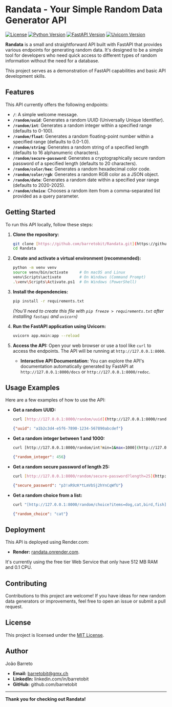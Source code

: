# Randata - Your Simple Random Data Generator API

[![License](https://img.shields.io/badge/License-MIT-yellow.svg)](https://opensource.org/licenses/MIT)
[![Python Version](https://img.shields.io/badge/Python-3.7+-blue.svg)](https://www.python.org/downloads/)
[![FastAPI Version](https://img.shields.io/badge/FastAPI-0.63.0+-blueviolet.svg)](https://fastapi.tiangolo.com/)
[![Uvicorn Version](https://img.shields.io/badge/Uvicorn-0.13.0+-success.svg)](https://www.uvicorn.org/)

**Randata** is a small and straightforward API built with FastAPI that provides various endpoints for generating random data. It's designed to be a simple tool for developers who need quick access to different types of random information without the need for a database.

This project serves as a demonstration of FastAPI capabilities and basic API development skills.

## Features

This API currently offers the following endpoints:

* **`/`**: A simple welcome message.
* **`/random/uuid`**: Generates a random UUID (Universally Unique Identifier).
* **`/random/int`**: Generates a random integer within a specified range (defaults to 0-100).
* **`/random/float`**: Generates a random floating-point number within a specified range (defaults to 0.0-1.0).
* **`/random/string`**: Generates a random string of a specified length (defaults to 16 alphanumeric characters).
* **`/random/secure-password`**: Generates a cryptographically secure random password of a specified length (defaults to 20 characters).
* **`/random/color/hex`**: Generates a random hexadecimal color code.
* **`/random/color/rgb`**: Generates a random RGB color as a JSON object.
* **`/random/date`**: Generates a random date within a specified year range (defaults to 2020-2025).
* **`/random/choice`**: Chooses a random item from a comma-separated list provided as a query parameter.

## Getting Started

To run this API locally, follow these steps:

1.  **Clone the repository:**
    ```bash
    git clone [https://github.com/barretobit/Randata.git](https://github.com/barretobit/Randata.git)
    cd Randata
    ```

2.  **Create and activate a virtual environment (recommended):**
    ```bash
    python -m venv venv
    source venv/bin/activate     # On macOS and Linux
    venv\Scripts\activate        # On Windows (Command Prompt)
    .\venv\Scripts\Activate.ps1  # On Windows (PowerShell)
    ```

3.  **Install the dependencies:**
    ```bash
    pip install -r requirements.txt
    ```
    *(You'll need to create this file with `pip freeze > requirements.txt` after installing `fastapi` and `uvicorn`)*

4.  **Run the FastAPI application using Uvicorn:**
    ```bash
    uvicorn app.main:app --reload
    ```

5.  **Access the API:**
    Open your web browser or use a tool like `curl` to access the endpoints. The API will be running at `http://127.0.0.1:8000`.

    * **Interactive API Documentation:** You can explore the API's documentation automatically generated by FastAPI at `http://127.0.0.1:8000/docs` or `http://127.0.0.1:8000/redoc`.

## Usage Examples

Here are a few examples of how to use the API:

* **Get a random UUID:**
    ```bash
    curl [http://127.0.0.1:8000/random/uuid](http://127.0.0.1:8000/random/uuid)
    ```
    ```json
    {"uuid": "a1b2c3d4-e5f6-7890-1234-567890abcdef"}
    ```

* **Get a random integer between 1 and 1000:**
    ```bash
    curl [http://127.0.0.1:8000/random/int?min=1&max=1000](http://127.0.0.1:8000/random/int?min=1&max=1000)
    ```
    ```json
    {"random_integer": 456}
    ```

* **Get a random secure password of length 25:**
    ```bash
    curl [http://127.0.0.1:8000/random/secure-password?length=25](http://127.0.0.1:8000/random/secure-password?length=25)
    ```
    ```json
    {"secure_password": "p3!xR9zK*tLmVbSj2hYnCqWfU"}
    ```

* **Get a random choice from a list:**
    ```bash
    curl "[http://127.0.0.1:8000/random/choice?items=dog,cat,bird,fish](http://127.0.0.1:8000/random/choice?items=dog,cat,bird,fish)"
    ```
    ```json
    {"random_choice": "cat"}
    ```

## Deployment

This API is deployed using Render.com:

* **Render:** [randata.onrender.com](https://randata.onrender.com/docs).

It's currently using the free tier Web Service that only have 512 MB RAM and 0.1 CPU. 

## Contributing

Contributions to this project are welcome! If you have ideas for new random data generators or improvements, feel free to open an issue or submit a pull request.

## License

This project is licensed under the [MIT License](LICENSE).

## Author

João Barreto
* **Email:** barretobit@gmx.ch
* **LinkedIn:** linkedin.com/in/barretobit
* **GitHub:** github.com/barretobit 

---

**Thank you for checking out Randata!**